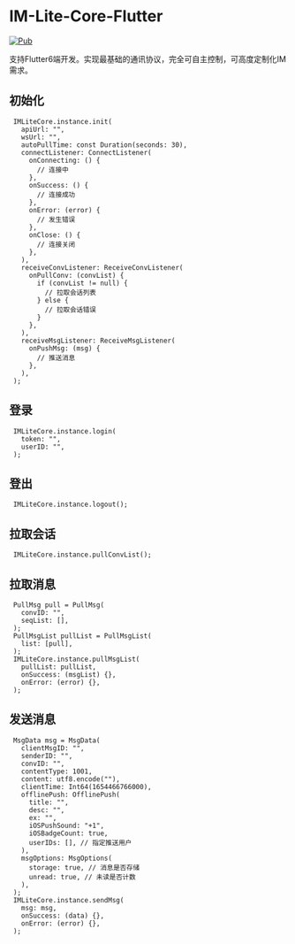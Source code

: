 # IM-Lite-Core-Flutter

[![Pub](https://img.shields.io/pub/v/im_lite_core_flutter.svg?style=flat-square)](https://pub.dev/packages/im_lite_core_flutter)

支持Flutter6端开发。实现最基础的通讯协议，完全可自主控制，可高度定制化IM需求。

## 初始化

     IMLiteCore.instance.init(
       apiUrl: "",
       wsUrl: "",
       autoPullTime: const Duration(seconds: 30),
       connectListener: ConnectListener(
         onConnecting: () {
           // 连接中
         },
         onSuccess: () {
           // 连接成功
         },
         onError: (error) {
           // 发生错误
         },
         onClose: () {
           // 连接关闭
         },
       ),
       receiveConvListener: ReceiveConvListener(
         onPullConv: (convList) {
           if (convList != null) {
             // 拉取会话列表
           } else {
             // 拉取会话错误
           }
         },
       ),
       receiveMsgListener: ReceiveMsgListener(
         onPushMsg: (msg) {
           // 推送消息
         },
       ),
     );

## 登录

     IMLiteCore.instance.login(
       token: "",
       userID: "",
     );

## 登出

     IMLiteCore.instance.logout();

## 拉取会话

     IMLiteCore.instance.pullConvList();

## 拉取消息

     PullMsg pull = PullMsg(
       convID: "",
       seqList: [],
     );
     PullMsgList pullList = PullMsgList(
       list: [pull],
     );
     IMLiteCore.instance.pullMsgList(
       pullList: pullList,
       onSuccess: (msgList) {},
       onError: (error) {},
     );

## 发送消息

     MsgData msg = MsgData(
       clientMsgID: "",
       senderID: "",
       convID: "",
       contentType: 1001,
       content: utf8.encode(""),
       clientTime: Int64(1654466766000),
       offlinePush: OfflinePush(
         title: "",
         desc: "",
         ex: "",
         iOSPushSound: "+1",
         iOSBadgeCount: true,
         userIDs: [], // 指定推送用户
       ),
       msgOptions: MsgOptions(
         storage: true, // 消息是否存储
         unread: true, // 未读是否计数
       ),
     );
     IMLiteCore.instance.sendMsg(
       msg: msg,
       onSuccess: (data) {},
       onError: (error) {},
     );
